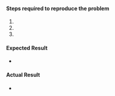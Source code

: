 #### Steps required to reproduce the problem

1.
2.
3.

#### Expected Result

-

#### Actual Result

-
